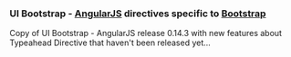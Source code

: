 ### UI Bootstrap - [AngularJS](http://angularjs.org/) directives specific to [Bootstrap](http://getbootstrap.com)

Copy of UI Bootstrap - AngularJS release 0.14.3 with new features about Typeahead Directive 
that haven't been released yet...